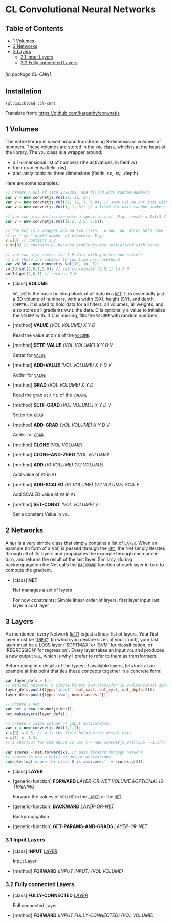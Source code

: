 <a id='x-28CL-CNN-3A-40MAIN-20MGL-PAX-3ASECTION-29'></a>

# CL Convolutional Neural Networks

## Table of Contents

- [1 Volumes][458c]
- [2 Networks][3b14]
- [3 Layers][85dc]
    - [3.1 Input Layers][42a3]
    - [3.2 Fully connected Layers][29e6]

###### \[in package CL-CNN\]
## Installation

```lisp
(ql:quickload :cl-cnn)
```

Translate from:
https://github.com/karpathy/convnetjs

<a id='x-28CL-CNN-3A-40VOLUMES-20MGL-PAX-3ASECTION-29'></a>

## 1 Volumes

The entire library is based around transforming 3-dimensional volumes of numbers. These volumes are stored in the `VOL` class, which is at the heart of the library. The `VOL` class is a wrapper around:
 - a 1-dimensional list of numbers (the activations, in field .w)
 - their gradients (field .dw)
 - and lastly contains three dimensions (fields .sx, .sy, .depth).

Here are some examples:

```js
// create a Vol of size 32x32x3, and filled with random numbers
var v = new convnetjs.Vol(32, 32, 3);
var v = new convnetjs.Vol(32, 32, 3, 0.0); // same volume but init with zeros
var v = new convnetjs.Vol(1, 1, 3); // a 1x1x3 Vol with random numbers
 
// you can also initialize with a specific list. E.g. create a 1x1x3 Vol:
var v = new convnetjs.Vol([1.2, 3.5, 3.6]);
 
// the Vol is a wrapper around two lists: .w and .dw, which both have 
// sx * sy * depth number of elements. E.g:
v.w[0] // contains 1.2
v.dw[0] // contains 0, because gradients are initialized with zeros
 
// you can also access the 3-D Vols with getters and setters
// but these are subject to function call overhead
var vol3d = new convnetjs.Vol(10, 10, 5);
vol3d.set(2,0,1,5.0); // set coordinate (2,0,1) to 5.0
vol3d.get(2,0,1) // returns 5.0
```


<a id='x-28CL-CNN-3AVOLUME-20CLASS-29'></a>

- [class] **VOLUME**

    `VOLUME` is the basic building block of all data in a [`NET`][2a65].
    It is essentially just a 3D volume of numbers, with a
    width (SX), height (SY), and depth (`DEPTH`).
    it is used to hold data for all filters, all volumes,
    all weights, and also stores all gradients w.r.t. 
    the data. C is optionally a value to initialize the `VOLUME`
    with. If C is missing, fills the `VOLUME` with random numbers.

<a id='x-28CL-CNN-3AVALUE-20-28METHOD-20NIL-20-28CL-CNN-3AVOLUME-20T-20T-20T-29-29-29'></a>

- [method] **VALUE** *(VOL VOLUME) X Y D*

    Read the value at `X` `Y` `D` of the [`VOLUME`][dfd4].

<a id='x-28CL-CNN-3A-3ASETF-VALUE-20-28METHOD-20NIL-20-28CL-CNN-3AVOLUME-20T-20T-20T-20T-29-29-29'></a>

- [method] **SETF-VALUE** *(VOL VOLUME) X Y D V*

    Setter for [`VALUE`][1d3d]

<a id='x-28CL-CNN-3AADD-VALUE-20-28METHOD-20NIL-20-28CL-CNN-3AVOLUME-20T-20T-20T-20T-29-29-29'></a>

- [method] **ADD-VALUE** *(VOL VOLUME) X Y D V*

    Adder for [`VALUE`][1d3d]

<a id='x-28CL-CNN-3AGRAD-20-28METHOD-20NIL-20-28CL-CNN-3AVOLUME-20T-20T-20T-29-29-29'></a>

- [method] **GRAD** *(VOL VOLUME) X Y D*

    Read the grad at `X` `Y` `D` of the [`VOLUME`][dfd4].

<a id='x-28CL-CNN-3A-3ASETF-GRAD-20-28METHOD-20NIL-20-28CL-CNN-3AVOLUME-20T-20T-20T-20T-29-29-29'></a>

- [method] **SETF-GRAD** *(VOL VOLUME) X Y D V*

    Setter for [`GRAD`][674e]

<a id='x-28CL-CNN-3AADD-GRAD-20-28METHOD-20NIL-20-28CL-CNN-3AVOLUME-20T-20T-20T-20T-29-29-29'></a>

- [method] **ADD-GRAD** *(VOL VOLUME) X Y D V*

    Adder for [`GRAD`][674e]

<a id='x-28CL-CNN-3ACLONE-20-28METHOD-20NIL-20-28CL-CNN-3AVOLUME-29-29-29'></a>

- [method] **CLONE** *(VOL VOLUME)*

<a id='x-28CL-CNN-3ACLONE-AND-ZERO-20-28METHOD-20NIL-20-28CL-CNN-3AVOLUME-29-29-29'></a>

- [method] **CLONE-AND-ZERO** *(VOL VOLUME)*

<a id='x-28CL-CNN-3AADD-20-28METHOD-20NIL-20-28CL-CNN-3AVOLUME-20CL-CNN-3AVOLUME-29-29-29'></a>

- [method] **ADD** *(V1 VOLUME) (V2 VOLUME)*

    Add value of `V2` in `V1`

<a id='x-28CL-CNN-3AADD-SCALED-20-28METHOD-20NIL-20-28CL-CNN-3AVOLUME-20CL-CNN-3AVOLUME-20T-29-29-29'></a>

- [method] **ADD-SCALED** *(V1 VOLUME) (V2 VOLUME) SCALE*

    Add SCALED value of `V2` in `V1`

<a id='x-28CL-CNN-3ASET-CONST-20-28METHOD-20NIL-20-28CL-CNN-3AVOLUME-20T-29-29-29'></a>

- [method] **SET-CONST** *(VOL VOLUME) V*

    Set a constant Value in `VOL`

<a id='x-28CL-CNN-3A-40NET-20MGL-PAX-3ASECTION-29'></a>

## 2 Networks

A [`NET`][2a65] is a very simple class that simply contains a list of [`LAYER`][b1b6]. When an example (in form of a Vol) is passed through the [`NET`][2a65], the Net simply iterates through all of its layers and propagates the example through each one in turn, and returns the result of the last layer. Similarly, during backpropagation the Net calls the [`BACKWARD`][8779] function of each layer in turn to compute the gradient.

<a id='x-28CL-CNN-3ANET-20CLASS-29'></a>

- [class] **NET**

    Net manages a set of layers
    
    For now constraints: Simple linear order of layers, first layer input last layer a cost layer

<a id='x-28CL-CNN-3A-40LAYERS-20MGL-PAX-3ASECTION-29'></a>

## 3 Layers

As mentioned, every Network ([`NET`][2a65]) is just a linear list of layers. Your first layer must be '[`INPUT`][65ae]' (in which you declare sizes of your input), your last layer must be a LOSS layer ('SOFTMAX' or 'SVM' for classification, or 'REGRESSION' for regression). Every layer takes an input `VOL` and produces a new output `VOL`, which is why I prefer to refer to them as transformers.

Before going into details of the types of available layers, lets look at an example at this point that ties these concepts together in a concrete form:

```javascript
var layer_defs = [];
// minimal network: a simple binary SVM classifer in 2-dimensional space
layer_defs.push({type:'input', out_sx:1, out_sy:1, out_depth:2});
layer_defs.push({type:'svm', num_classes:2});
 
// create a net
var net = new convnetjs.Net();
net.makeLayers(layer_defs);
 
// create a 1x1x2 volume of input activations:
var x = new convnetjs.Vol(1,1,2);
x.w[0] = 0.5; // w is the field holding the actual data
x.w[1] = -1.3;
// a shortcut for the above is var x = new convnetjs.Vol([0.5, -1.3]);
 
var scores = net.forward(x); // pass forward through network
// scores is now a Vol() of output activations
console.log('score for class 0 is assigned:'  + scores.w[0]); 
```

 

<a id='x-28CL-CNN-3ALAYER-20CLASS-29'></a>

- [class] **LAYER**

<a id='x-28CL-CNN-3AFORWARD-20GENERIC-FUNCTION-29'></a>

- [generic-function] **FORWARD** *LAYER-OR-NET VOLUME &OPTIONAL IS-TRAINING*

    Forward the values of `VOLUME` in the [`LAYER`][b1b6] or the [`NET`][2a65]

<a id='x-28CL-CNN-3ABACKWARD-20GENERIC-FUNCTION-29'></a>

- [generic-function] **BACKWARD** *LAYER-OR-NET*

    Backpropagation

<a id='x-28CL-CNN-3AGET-PARAMS-AND-GRADS-20GENERIC-FUNCTION-29'></a>

- [generic-function] **GET-PARAMS-AND-GRADS** *LAYER-OR-NET*



<a id='x-28CL-CNN-3A-40INPUT-LAYER-20MGL-PAX-3ASECTION-29'></a>

### 3.1 Input Layers

<a id='x-28CL-CNN-3AINPUT-20CLASS-29'></a>

- [class] **INPUT** *[LAYER][b1b6]*

    Input Layer

<a id='x-28CL-CNN-3AFORWARD-20-28METHOD-20NIL-20-28CL-CNN-3AINPUT-20CL-CNN-3AVOLUME-29-29-29'></a>

- [method] **FORWARD** *(INPUT INPUT) (VOL VOLUME)*

<a id='x-28CL-CNN-3A-40FULLY-CONNECTED-LAYER-20MGL-PAX-3ASECTION-29'></a>

### 3.2 Fully connected Layers

<a id='x-28CL-CNN-3AFULLY-CONNECTED-20CLASS-29'></a>

- [class] **FULLY-CONNECTED** *[LAYER][b1b6]*

    Full connected Layer

<a id='x-28CL-CNN-3AFORWARD-20-28METHOD-20NIL-20-28CL-CNN-3AFULLY-CONNECTED-20CL-CNN-3AVOLUME-29-29-29'></a>

- [method] **FORWARD** *(INPUT FULLY-CONNECTED) (VOL VOLUME)*

  [1d3d]: #x-28CL-CNN-3AVALUE-20-28METHOD-20NIL-20-28CL-CNN-3AVOLUME-20T-20T-20T-29-29-29 "(CL-CNN:VALUE (METHOD NIL (CL-CNN:VOLUME T T T)))"
  [29e6]: #x-28CL-CNN-3A-40FULLY-CONNECTED-LAYER-20MGL-PAX-3ASECTION-29 "Fully connected Layers"
  [2a65]: #x-28CL-CNN-3ANET-20CLASS-29 "(CL-CNN:NET CLASS)"
  [3b14]: #x-28CL-CNN-3A-40NET-20MGL-PAX-3ASECTION-29 "Networks"
  [42a3]: #x-28CL-CNN-3A-40INPUT-LAYER-20MGL-PAX-3ASECTION-29 "Input Layers"
  [458c]: #x-28CL-CNN-3A-40VOLUMES-20MGL-PAX-3ASECTION-29 "Volumes"
  [65ae]: #x-28CL-CNN-3AINPUT-20CLASS-29 "(CL-CNN:INPUT CLASS)"
  [674e]: #x-28CL-CNN-3AGRAD-20-28METHOD-20NIL-20-28CL-CNN-3AVOLUME-20T-20T-20T-29-29-29 "(CL-CNN:GRAD (METHOD NIL (CL-CNN:VOLUME T T T)))"
  [85dc]: #x-28CL-CNN-3A-40LAYERS-20MGL-PAX-3ASECTION-29 "Layers"
  [8779]: #x-28CL-CNN-3ABACKWARD-20GENERIC-FUNCTION-29 "(CL-CNN:BACKWARD GENERIC-FUNCTION)"
  [b1b6]: #x-28CL-CNN-3ALAYER-20CLASS-29 "(CL-CNN:LAYER CLASS)"
  [dfd4]: #x-28CL-CNN-3AVOLUME-20CLASS-29 "(CL-CNN:VOLUME CLASS)"
